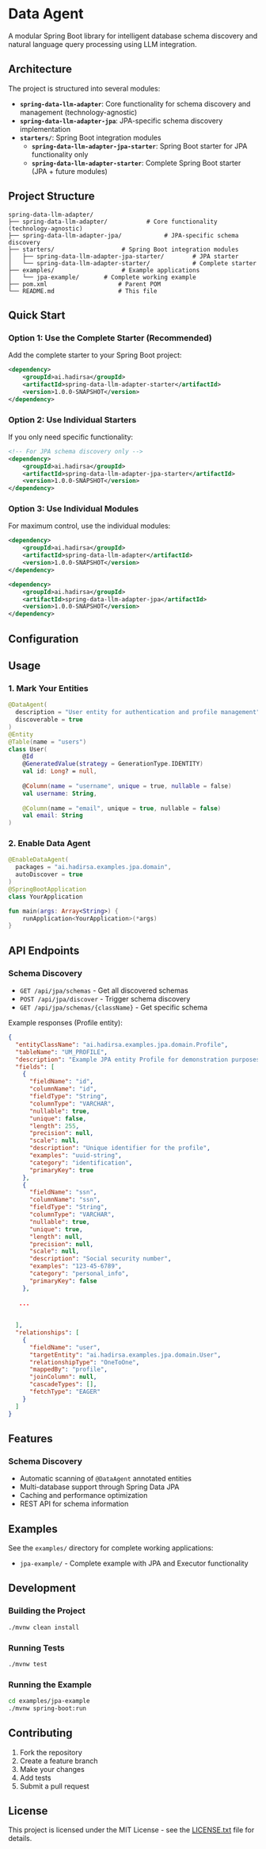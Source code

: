 # Data Agent

A modular Spring Boot library for intelligent database schema discovery and natural language query processing using LLM integration.

## Architecture

The project is structured into several modules:

- **`spring-data-llm-adapter`**: Core functionality for schema discovery and management (technology-agnostic)
- **`spring-data-llm-adapter-jpa`**: JPA-specific schema discovery implementation
- **`starters/`**: Spring Boot integration modules
  - **`spring-data-llm-adapter-jpa-starter`**: Spring Boot starter for JPA functionality only
  - **`spring-data-llm-adapter-starter`**: Complete Spring Boot starter (JPA + future modules)

## Project Structure

```
spring-data-llm-adapter/
├── spring-data-llm-adapter/           # Core functionality (technology-agnostic)
├── spring-data-llm-adapter-jpa/            # JPA-specific schema discovery
├── starters/                   # Spring Boot integration modules
│   ├── spring-data-llm-adapter-jpa-starter/        # JPA starter
│   └── spring-data-llm-adapter-starter/            # Complete starter
├── examples/                   # Example applications
│   └── jpa-example/       # Complete working example
├── pom.xml                    # Parent POM
└── README.md                  # This file
```

## Quick Start

### Option 1: Use the Complete Starter (Recommended)

Add the complete starter to your Spring Boot project:

```xml
<dependency>
    <groupId>ai.hadirsa</groupId>
    <artifactId>spring-data-llm-adapter-starter</artifactId>
    <version>1.0.0-SNAPSHOT</version>
</dependency>
```

### Option 2: Use Individual Starters

If you only need specific functionality:

```xml
<!-- For JPA schema discovery only -->
<dependency>
    <groupId>ai.hadirsa</groupId>
    <artifactId>spring-data-llm-adapter-jpa-starter</artifactId>
    <version>1.0.0-SNAPSHOT</version>
</dependency>

```

### Option 3: Use Individual Modules

For maximum control, use the individual modules:

```xml
<dependency>
    <groupId>ai.hadirsa</groupId>
    <artifactId>spring-data-llm-adapter</artifactId>
    <version>1.0.0-SNAPSHOT</version>
</dependency>

<dependency>
    <groupId>ai.hadirsa</groupId>
    <artifactId>spring-data-llm-adapter-jpa</artifactId>
    <version>1.0.0-SNAPSHOT</version>
</dependency>
```

## Configuration


## Usage

### 1. Mark Your Entities

```kotlin
@DataAgent(
  description = "User entity for authentication and profile management",
  discoverable = true
)
@Entity
@Table(name = "users")
class User(
    @Id
    @GeneratedValue(strategy = GenerationType.IDENTITY)
    val id: Long? = null,
    
    @Column(name = "username", unique = true, nullable = false)
    val username: String,
    
    @Column(name = "email", unique = true, nullable = false)
    val email: String
)
```

### 2. Enable Data Agent

```kotlin
@EnableDataAgent(
  packages = "ai.hadirsa.examples.jpa.domain",
  autoDiscover = true
)
@SpringBootApplication
class YourApplication

fun main(args: Array<String>) {
    runApplication<YourApplication>(*args)
}
```

## API Endpoints

### Schema Discovery
- `GET /api/jpa/schemas` - Get all discovered schemas
- `POST /api/jpa/discover` - Trigger schema discovery
- `GET /api/jpa/schemas/{className}` - Get specific schema

Example responses (Profile entity):
```json
{
  "entityClassName": "ai.hadirsa.examples.jpa.domain.Profile",
  "tableName": "UM_PROFILE",
  "description": "Example JPA entity Profile for demonstration purposes",
  "fields": [
    {
      "fieldName": "id",
      "columnName": "id",
      "fieldType": "String",
      "columnType": "VARCHAR",
      "nullable": true,
      "unique": false,
      "length": 255,
      "precision": null,
      "scale": null,
      "description": "Unique identifier for the profile",
      "examples": "uuid-string",
      "category": "identification",
      "primaryKey": true
    },
    {
      "fieldName": "ssn",
      "columnName": "ssn",
      "fieldType": "String",
      "columnType": "VARCHAR",
      "nullable": true,
      "unique": true,
      "length": null,
      "precision": null,
      "scale": null,
      "description": "Social security number",
      "examples": "123-45-6789",
      "category": "personal_info",
      "primaryKey": false
    },
    
   ...
    
    
  ],
  "relationships": [
    {
      "fieldName": "user",
      "targetEntity": "ai.hadirsa.examples.jpa.domain.User",
      "relationshipType": "OneToOne",
      "mappedBy": "profile",
      "joinColumn": null,
      "cascadeTypes": [],
      "fetchType": "EAGER"
    }
  ]
}
```
## Features

### Schema Discovery
- Automatic scanning of `@DataAgent` annotated entities
- Multi-database support through Spring Data JPA
- Caching and performance optimization
- REST API for schema information

## Examples

See the `examples/` directory for complete working applications:

- `jpa-example/` - Complete example with JPA and Executor functionality

## Development

### Building the Project

```bash
./mvnw clean install
```

### Running Tests

```bash
./mvnw test
```

### Running the Example

```bash
cd examples/jpa-example
./mvnw spring-boot:run
```

## Contributing

1. Fork the repository
2. Create a feature branch
3. Make your changes
4. Add tests
5. Submit a pull request

## License

This project is licensed under the MIT License - see the [LICENSE.txt](LICENSE.txt) file for details. 
